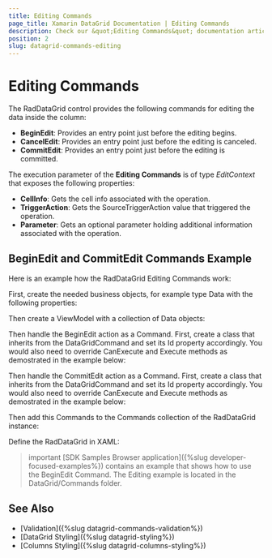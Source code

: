 ```yaml
---
title: Editing Commands
page_title: Xamarin DataGrid Documentation | Editing Commands
description: Check our &quot;Editing Commands&quot; documentation article for Telerik DataGrid for Xamarin control.
position: 2
slug: datagrid-commands-editing
---
```


# Editing Commands

The RadDataGrid control provides the following commands for editing the data inside the column:

* **BeginEdit**: Provides an entry point just before the editing begins. 
* **CancelEdit**: Provides an entry point just before the editing is canceled.
* **CommitEdit**: Provides an entry point just before the editing is committed.

The execution parameter of the **Editing Commands** is of type *EditContext* that exposes the following properties:

* **CellInfo**: Gets the cell info associated with the operation.
* **TriggerAction**: Gets the SourceTriggerAction value that triggered the operation.
* **Parameter**: Gets an optional parameter holding additional information associated with the operation.

## BeginEdit and CommitEdit Commands Example

Here is an example how the RadDataGrid Editing Commands work:

First, create the needed business objects, for example type Data with the following properties:

<snippet id='datagrid-commands-editing-businessobject'/>

Then create a ViewModel with a collection of Data objects:

<snippet id='datagrid-commands-editing-viewmodel'/>

Then handle the BeginEdit action as a Command. First, create a class that inherits from the DataGridCommand and set its Id property accordingly.
You would also need to override CanExecute and Execute methods as demostrated in the example below:

<snippet id='datagrid-commands-editing-beginedit'/>

Then handle the CommitEdit action as a Command. First, create a class that inherits from the DataGridCommand and set its Id property accordingly.
You would also need to override CanExecute and Execute methods as demostrated in the example below:

<snippet id='datagrid-commands-editing-commitedit'/>

Then add this Commands to the Commands collection of the RadDataGrid instance:

<snippet id='datagrid-commands-editing-binding'/>

Define the RadDataGrid in XAML:

<snippet id='datagrid-commands-editing'/>

>important [SDK Samples Browser application]({%slug developer-focused-examples%}) contains an example that shows how to use the BeginEdit Command. The Editing example is located in the DataGrid/Commands folder.

## See Also

- [Validation]({%slug datagrid-commands-validation%})
- [DataGrid Styling]({%slug datagrid-styling%})
- [Columns Styling]({%slug datagrid-columns-styling%})
